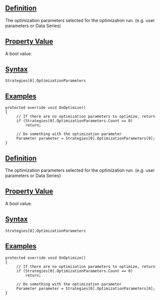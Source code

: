 ## [Definition](https://developer.ninjatrader.com/docs/desktop/optimizationparameters\#definition)

The optimization parameters selected for the optimization run. (e.g. user parameters or Data Series)

## [Property Value](https://developer.ninjatrader.com/docs/desktop/optimizationparameters\#property-value)

A bool value.

## [Syntax](https://developer.ninjatrader.com/docs/desktop/optimizationparameters\#syntax)

`Strategies[0].OptimizationParameters`

## [Examples](https://developer.ninjatrader.com/docs/desktop/optimizationparameters\#examples)

```jsx-150469391 csharp
protected override void OnOptimize()
{
     // If there are no optimization parameters to optimize, return
     if (Strategies[0].OptimizationParameters.Count == 0)
         return;

     // Do something with the optimization parameter
     Parameter parameter = Strategies[0].OptimizationParameters[0];
}

```

## [Definition](https://developer.ninjatrader.com/docs/desktop/optimizationparameters\#definition)

The optimization parameters selected for the optimization run. (e.g. user parameters or Data Series)

## [Property Value](https://developer.ninjatrader.com/docs/desktop/optimizationparameters\#property-value)

A bool value.

## [Syntax](https://developer.ninjatrader.com/docs/desktop/optimizationparameters\#syntax)

`Strategies[0].OptimizationParameters`

## [Examples](https://developer.ninjatrader.com/docs/desktop/optimizationparameters\#examples)

```jsx-150469391 csharp
protected override void OnOptimize()
{
     // If there are no optimization parameters to optimize, return
     if (Strategies[0].OptimizationParameters.Count == 0)
         return;

     // Do something with the optimization parameter
     Parameter parameter = Strategies[0].OptimizationParameters[0];
}

```